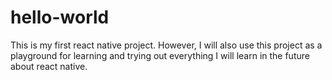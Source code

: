 # hello-world

This is my first react native project. However, I will also use this project as a playground for learning and trying out everything I will learn in the future about react native.
